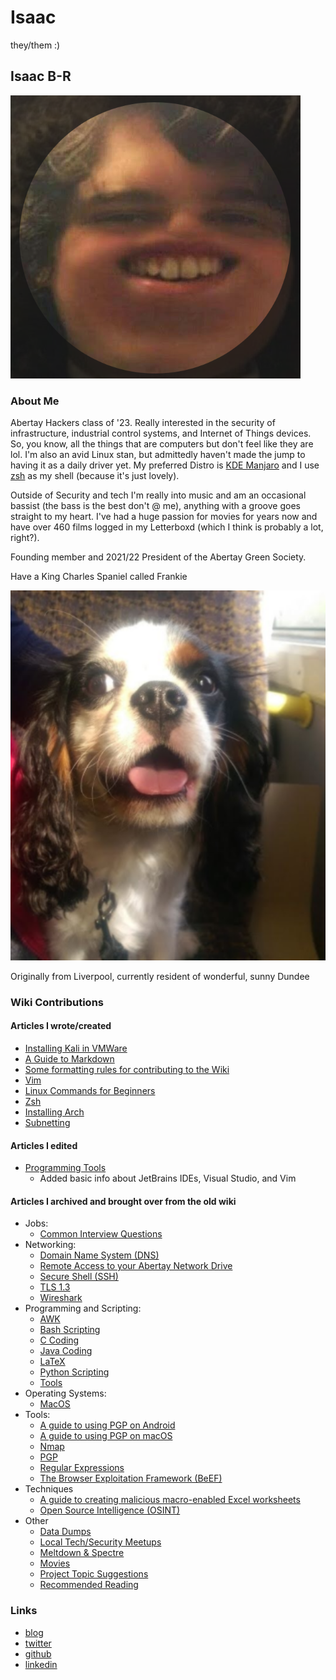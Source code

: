 # Isaac

they/them :\)

## Isaac B-R

![Isaac&apos;s avatar](../../.gitbook/assets/isaac.png)

### About Me

Abertay Hackers class of '23. Really interested in the security of infrastructure, industrial control systems, and Internet of Things devices. So, you know, all the things that are computers but don't feel like they are lol. I'm also an avid Linux stan, but admittedly haven't made the jump to having it as a daily driver yet. My preferred Distro is [KDE Manjaro](https://manjaro.org/downloads/official/kde/) and I use [zsh](https://en.wikipedia.org/wiki/Z_shell) as my shell \(because it's just lovely\).

Outside of Security and tech I'm really into music and am an occasional bassist \(the bass is the best don't @ me\), anything with a groove goes straight to my heart. I've had a huge passion for movies for years now and have over 460 films logged in my Letterboxd \(which I think is probably a lot, right?\).

Founding member and 2021/22 President of the Abertay Green Society.

Have a King Charles Spaniel called Frankie

![Frankie :\)](../../.gitbook/assets/frankie.png)

Originally from Liverpool, currently resident of wonderful, sunny Dundee

### Wiki Contributions

#### Articles I wrote/created

* [Installing Kali in VMWare](../../help-guides/software/operating-systems/kali-walkthrough.md)
* [A Guide to Markdown](https://github.com/AbertayHackers/gitbook-wiki/tree/a9abe6e6ffe29bc07aff9d5a644192dd1a9cefab/help-guides/programming-scripting.markdown.md)
* [Some formatting rules for contributing to the Wiki](../../contributing/contributions/formatting.md)
* [Vim](../../help-guides/software/tools/vim.md)
* [Linux Commands for Beginners](../../help-guides/software/operating-systems/linux-commands.md)
* [Zsh](../../help-guides/software/tools/zsh.md)
* [Installing Arch](https://github.com/AbertayHackers/gitbook-wiki/tree/128fd5664a9eed6c99bbff4379d587bc2c92b512/members/members/help-guides/software/operating-systems/arch-walkthrough.md)
* [Subnetting](https://github.com/AbertayHackers/gitbook-wiki/tree/128fd5664a9eed6c99bbff4379d587bc2c92b512/members/members/help-guides/networking/subnetting/README.md)

#### Articles I edited

* [Programming Tools](https://github.com/AbertayHackers/gitbook-wiki/tree/a9abe6e6ffe29bc07aff9d5a644192dd1a9cefab/members/..help-guides/programming-scripting/tools.md)
  * Added basic info about JetBrains IDEs, Visual Studio, and Vim

#### Articles I archived and brought over from the old wiki

* Jobs:
  * [Common Interview Questions](../../help-guides/jobs/common-interview-questions.md)
* Networking:
  * [Domain Name System \(DNS\)](../../help-guides/networking/dns.md)
  * [Remote Access to your Abertay Network Drive](../../help-guides/networking/remote-access-to-your-abertay-network-drive.md)
  * [Secure Shell \(SSH\)](../../help-guides/networking/ssh.md)
  * [TLS 1.3](../../help-guides/networking/tls-1-3.md)
  * [Wireshark](../../help-guides/networking/wireshark.md)
* Programming and Scripting:
  * [AWK](../../help-guides/programming-scripting/awk.md)
  * [Bash Scripting](../../help-guides/programming-scripting/bash-scripting.md)
  * [C Coding](../../help-guides/programming-scripting/c-coding.md)
  * [Java Coding](../../help-guides/programming-scripting/java-coding.md)
  * [LaTeX](../../help-guides/programming-scripting/latex.md)
  * [Python Scripting](../../help-guides/programming-scripting/python-scripting.md)
  * [Tools](https://github.com/AbertayHackers/gitbook-wiki/tree/a9abe6e6ffe29bc07aff9d5a644192dd1a9cefab/members/..help-guides/programming-scripting/tools.md)
* Operating Systems:
  * [MacOS](../../help-guides/software/operating-systems/macos.md)
* Tools:
  * [A guide to using PGP on Android](https://github.com/AbertayHackers/gitbook-wiki/tree/a9abe6e6ffe29bc07aff9d5a644192dd1a9cefab/help-guides/software/tools/a-guide-to-using-pgp-on-android.md)
  * [A guide to using PGP on macOS](https://github.com/AbertayHackers/gitbook-wiki/tree/a9abe6e6ffe29bc07aff9d5a644192dd1a9cefab/help-guides/software/tools/a-guide-to-using-pgp-on-macos.md)
  * [Nmap](../../help-guides/software/tools/nmap.md)
  * [PGP](https://github.com/AbertayHackers/gitbook-wiki/tree/a9abe6e6ffe29bc07aff9d5a644192dd1a9cefab/help-guides/software/tools/pgp.md)
  * [Regular Expressions](../../help-guides/software/tools/regular-expressions.md)
  * [The Browser Exploitation Framework \(BeEF\)](https://github.com/AbertayHackers/gitbook-wiki/tree/a9abe6e6ffe29bc07aff9d5a644192dd1a9cefab/help-guides/software/tools/the-browser-exploitation-framework/README.md)
* Techniques
  * [A guide to creating malicious macro-enabled Excel worksheets](../../help-guides/techniques/a-guide-to-creating-malicious-macro-enabled-excel-worksheets.md)
  * [Open Source Intelligence \(OSINT\)](../../help-guides/techniques/open-source-intelligence.md)
* Other
  * [Data Dumps](https://github.com/AbertayHackers/gitbook-wiki/tree/a9abe6e6ffe29bc07aff9d5a644192dd1a9cefab/other/data-dumps.md)
  * [Local Tech/Security Meetups](https://github.com/AbertayHackers/gitbook-wiki/tree/a9abe6e6ffe29bc07aff9d5a644192dd1a9cefab/other/meetups.md)
  * [Meltdown & Spectre](../../other/other/meltdown-spectre.md)
  * [Movies](../../other/other/movies.md)
  * [Project Topic Suggestions](https://github.com/AbertayHackers/gitbook-wiki/tree/a9abe6e6ffe29bc07aff9d5a644192dd1a9cefab/other/project-topic-suggestions.md)
  * [Recommended Reading](../../other/other/recommended-reading.md)

### Links

* [blog](http://ibrice101.github.io/)
* [twitter](https://twitter.com/IBRice101)
* [github](https://github.com/IBRice101)
* [linkedin](https://www.linkedin.com/in/isaac-b-5b6149138/)
